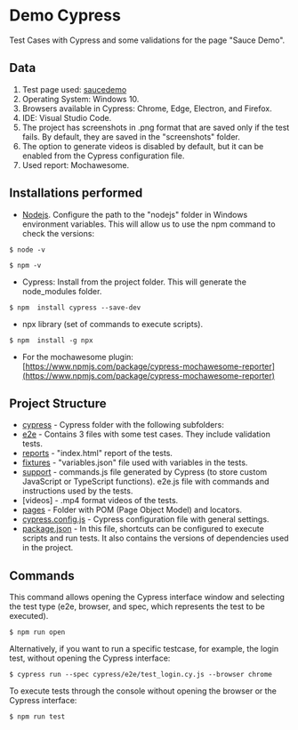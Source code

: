 # Demo Cypress 

Test Cases with Cypress and some validations for the page "Sauce Demo".


##   Data

1.  Test page used: [saucedemo](https://www.saucedemo.com/)
2.  Operating System: Windows 10.
3.  Browsers available in Cypress: Chrome, Edge, Electron, and Firefox.
4.  IDE: Visual Studio Code.
5.  The project has screenshots in .png format that are saved only if the test fails. By default, they are saved in the "screenshots" folder.
6.  The option to generate videos is disabled by default, but it can be enabled from the Cypress configuration file.
7.  Used report: Mochawesome.

## Installations performed

-   [Nodejs](https://nodejs.org/es/download). Configure the path to the "nodejs" folder in Windows environment variables. This will allow us to use the npm command to check the versions:

```
$ node -v
```
```
$ npm -v
```

-   Cypress: Install from the project folder. This will generate the node_modules folder.
```
$ npm  install cypress --save-dev
```
-   npx library (set of commands to execute scripts).

```
$ npm  install -g npx
```

-   For the mochawesome plugin: [https://www.npmjs.com/package/cypress-mochawesome-reporter](https://www.npmjs.com/package/cypress-mochawesome-reporter)

## Project Structure

-   [cypress](cypress) - Cypress folder with the following subfolders:
-   [e2e](cypress/e2e) - Contains 3 files with some test cases. They include validation tests.
-   [reports](cypress/reports) - "index.html" report of the tests.
-   [fixtures](cypress/fixtures) - "variables.json" file used with variables in the tests.
-   [support](cypress/support) - commands.js file generated by Cypress (to store custom JavaScript or TypeScript functions). e2e.js file with commands and instructions used by the tests.
-   [videos] - .mp4 format videos of the tests.
-   [pages](pages) - Folder with POM (Page Object Model) and locators.
-   [cypress.config.js](cypress.config.js) - Cypress configuration file with general settings.
-   [package.json](package.json) - In this file, shortcuts can be configured to execute scripts and run tests. It also contains the versions of dependencies used in the project.


## Commands

This command allows opening the Cypress interface window and selecting the test type (e2e, browser, and spec, which represents the test to be executed).
```
$ npm run open
```
Alternatively, if you want to run a specific testcase, for example, the login test, without opening the Cypress interface:
```
$ cypress run --spec cypress/e2e/test_login.cy.js --browser chrome
```
To execute tests through the console without opening the browser or the Cypress interface:
```
$ npm run test
```
